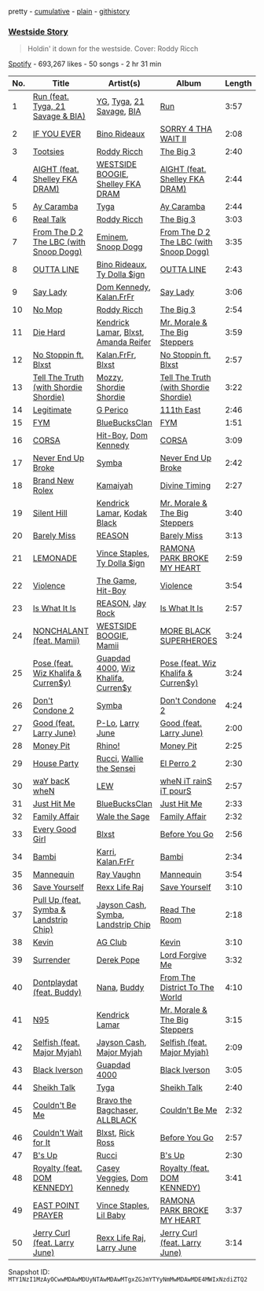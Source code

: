 pretty - [cumulative](/playlists/cumulative/37i9dQZF1DWSvKsRPPnv5o.md) - [plain](/playlists/plain/37i9dQZF1DWSvKsRPPnv5o) - [githistory](https://github.githistory.xyz/mackorone/spotify-playlist-archive/blob/main/playlists/plain/37i9dQZF1DWSvKsRPPnv5o)

### [Westside Story](https://open.spotify.com/playlist/37i9dQZF1DWSvKsRPPnv5o)

> Holdin' it down for the westside\. Cover: Roddy Ricch

[Spotify](https://open.spotify.com/user/spotify) - 693,267 likes - 50 songs - 2 hr 31 min

| No. | Title | Artist(s) | Album | Length |
|---|---|---|---|---|
| 1 | [Run \(feat\. Tyga, 21 Savage & BIA\)](https://open.spotify.com/track/7ItXHU9yVm8AUkMyo4kffF) | [YG](https://open.spotify.com/artist/0A0FS04o6zMoto8OKPsDwY), [Tyga](https://open.spotify.com/artist/5LHRHt1k9lMyONurDHEdrp), [21 Savage](https://open.spotify.com/artist/1URnnhqYAYcrqrcwql10ft), [BIA](https://open.spotify.com/artist/6veh5zbFpm31XsPdjBgPER) | [Run](https://open.spotify.com/album/7b7CkJuDzMUFt0vbzj0pjv) | 3:57 |
| 2 | [IF YOU EVER](https://open.spotify.com/track/41G3M9ewHTrDGNl5UKKlQl) | [Bino Rideaux](https://open.spotify.com/artist/3pcerTbRFAPvWWtAfySFWB) | [SORRY 4 THA WAIT II](https://open.spotify.com/album/4pL9OktIEqLVwdxlwQHRhj) | 2:08 |
| 3 | [Tootsies](https://open.spotify.com/track/0OQPugEZknTG0zpU92AsOr) | [Roddy Ricch](https://open.spotify.com/artist/757aE44tKEUQEqRuT6GnEB) | [The Big 3](https://open.spotify.com/album/48eC2urnoRGt6AeU7KsOoC) | 2:40 |
| 4 | [AIGHT \(feat\. Shelley FKA DRAM\)](https://open.spotify.com/track/671qYsHx1DL1pNn3qxYg60) | [WESTSIDE BOOGIE](https://open.spotify.com/artist/5usbqiU7sjvszjWecANDL6), [Shelley FKA DRAM](https://open.spotify.com/artist/5M0lbkGluOPXLeFjApw8r8) | [AIGHT \(feat\. Shelley FKA DRAM\)](https://open.spotify.com/album/5DYcaafg3wKwL7jAvRRPzC) | 2:44 |
| 5 | [Ay Caramba](https://open.spotify.com/track/057AXXbYFzwxq8tUdVS7Xn) | [Tyga](https://open.spotify.com/artist/5LHRHt1k9lMyONurDHEdrp) | [Ay Caramba](https://open.spotify.com/album/5Cla7ofc09ZmMLLFPguYmv) | 2:44 |
| 6 | [Real Talk](https://open.spotify.com/track/32ny2YtiR7zKi7PBjiQ5Iy) | [Roddy Ricch](https://open.spotify.com/artist/757aE44tKEUQEqRuT6GnEB) | [The Big 3](https://open.spotify.com/album/48eC2urnoRGt6AeU7KsOoC) | 3:03 |
| 7 | [From The D 2 The LBC \(with Snoop Dogg\)](https://open.spotify.com/track/7My9ca9QEIR8MvIOdIrTWA) | [Eminem](https://open.spotify.com/artist/7dGJo4pcD2V6oG8kP0tJRR), [Snoop Dogg](https://open.spotify.com/artist/7hJcb9fa4alzcOq3EaNPoG) | [From The D 2 The LBC \(with Snoop Dogg\)](https://open.spotify.com/album/6F4ObGnJwwV5W4uLFHnNoT) | 3:35 |
| 8 | [OUTTA LINE](https://open.spotify.com/track/2HghsZnVNsZhUeVl6VlbS8) | [Bino Rideaux](https://open.spotify.com/artist/3pcerTbRFAPvWWtAfySFWB), [Ty Dolla $ign](https://open.spotify.com/artist/7c0XG5cIJTrrAgEC3ULPiq) | [OUTTA LINE](https://open.spotify.com/album/2rI0mfDQtPc34umvL8AEuL) | 2:43 |
| 9 | [Say Lady](https://open.spotify.com/track/0DxmOT2FElosMIw0LHerwC) | [Dom Kennedy](https://open.spotify.com/artist/3s8alQfNnY0roAHaJh7Xxt), [Kalan.FrFr](https://open.spotify.com/artist/47TMF0JlFsz01KilGzc5Ly) | [Say Lady](https://open.spotify.com/album/28YRqBtTAt2rDTY7kL1mnz) | 3:06 |
| 10 | [No Mop](https://open.spotify.com/track/74d9XLd9OMpvb4RaXCmeVM) | [Roddy Ricch](https://open.spotify.com/artist/757aE44tKEUQEqRuT6GnEB) | [The Big 3](https://open.spotify.com/album/48eC2urnoRGt6AeU7KsOoC) | 2:54 |
| 11 | [Die Hard](https://open.spotify.com/track/6gI9b2VsoWhjhIuIeToDVs) | [Kendrick Lamar](https://open.spotify.com/artist/2YZyLoL8N0Wb9xBt1NhZWg), [Blxst](https://open.spotify.com/artist/4qXC0i02bSFstECuXP2ZpL), [Amanda Reifer](https://open.spotify.com/artist/1PpDfXOUG7gxUjR1quWnwp) | [Mr\. Morale & The Big Steppers](https://open.spotify.com/album/1atjqOZTCdrjxjMyCPZc2g) | 3:59 |
| 12 | [No Stoppin ft\. Blxst](https://open.spotify.com/track/3Jo34FHsqVDp7QLP9Ahw2n) | [Kalan.FrFr](https://open.spotify.com/artist/47TMF0JlFsz01KilGzc5Ly), [Blxst](https://open.spotify.com/artist/4qXC0i02bSFstECuXP2ZpL) | [No Stoppin ft\. Blxst](https://open.spotify.com/album/0BCSnOx8yJpY9TPeRILEUz) | 2:57 |
| 13 | [Tell The Truth \(with Shordie Shordie\)](https://open.spotify.com/track/4Q5qDYtCM3W9IlU64OTRAh) | [Mozzy](https://open.spotify.com/artist/4AA474G2hRfrHyGrfyDseO), [Shordie Shordie](https://open.spotify.com/artist/5fyvTyetDr7gvLafBsEEhU) | [Tell The Truth \(with Shordie Shordie\)](https://open.spotify.com/album/7DNdz17UKZ3b6wxU8mHJAz) | 3:22 |
| 14 | [Legitimate](https://open.spotify.com/track/4481asU8i7Er5HV5Wi3wV5) | [G Perico](https://open.spotify.com/artist/4Q2hTDZYFCohf17D5GvkIb) | [111th East](https://open.spotify.com/album/12hhyQxtPLlfI1aTxGv7oR) | 2:46 |
| 15 | [FYM](https://open.spotify.com/track/264tGGB1Wwy7IrNmeuBdml) | [BlueBucksClan](https://open.spotify.com/artist/1l61CX1j6go8arTjPH9wy0) | [FYM](https://open.spotify.com/album/1hCULCwXYcFdaMpnUjQbO7) | 1:51 |
| 16 | [CORSA](https://open.spotify.com/track/1aMHy6hXMgtGQ49dzAYPLm) | [Hit\-Boy](https://open.spotify.com/artist/6q3p11nP1p80Ey6LrOOSed), [Dom Kennedy](https://open.spotify.com/artist/3s8alQfNnY0roAHaJh7Xxt) | [CORSA](https://open.spotify.com/album/69qqSrvZB2mnCOeiyHA19d) | 3:09 |
| 17 | [Never End Up Broke](https://open.spotify.com/track/05DZcUyOZDX4OR2mc1RIrg) | [Symba](https://open.spotify.com/artist/06S3fr7xEES7e3QPXhu3ay) | [Never End Up Broke](https://open.spotify.com/album/540ZUOz3g4xw4mokGA0R4K) | 2:42 |
| 18 | [Brand New Rolex](https://open.spotify.com/track/0rOc6dyoDZENV8mJQ2gnQz) | [Kamaiyah](https://open.spotify.com/artist/3XVpDdKav6C6zwlDXPhMEO) | [Divine Timing](https://open.spotify.com/album/6fZkrQzH9f86D5Y0YLuLJu) | 2:27 |
| 19 | [Silent Hill](https://open.spotify.com/track/3tYTyAt1q6BFBiGyYVOLhi) | [Kendrick Lamar](https://open.spotify.com/artist/2YZyLoL8N0Wb9xBt1NhZWg), [Kodak Black](https://open.spotify.com/artist/46SHBwWsqBkxI7EeeBEQG7) | [Mr\. Morale & The Big Steppers](https://open.spotify.com/album/1atjqOZTCdrjxjMyCPZc2g) | 3:40 |
| 20 | [Barely Miss](https://open.spotify.com/track/4QPtyUkP2ysNjZDF5AuZMC) | [REASON](https://open.spotify.com/artist/6XpXnnKHIhCOUbOLOJGe6o) | [Barely Miss](https://open.spotify.com/album/4wHVHXSasHh2aq0D4g5NRA) | 3:13 |
| 21 | [LEMONADE](https://open.spotify.com/track/5Z3mR4zAX4K3krt4JAOpmx) | [Vince Staples](https://open.spotify.com/artist/68kEuyFKyqrdQQLLsmiatm), [Ty Dolla $ign](https://open.spotify.com/artist/7c0XG5cIJTrrAgEC3ULPiq) | [RAMONA PARK BROKE MY HEART](https://open.spotify.com/album/2G549zeda2XNICgLmU0pNW) | 2:59 |
| 22 | [Violence](https://open.spotify.com/track/06r4k5ncgrDmgrf9mlncR4) | [The Game](https://open.spotify.com/artist/0NbfKEOTQCcwd6o7wSDOHI), [Hit\-Boy](https://open.spotify.com/artist/6q3p11nP1p80Ey6LrOOSed) | [Violence](https://open.spotify.com/album/0fwBR8BraCZRRlmX8sS4H3) | 3:54 |
| 23 | [Is What It Is](https://open.spotify.com/track/1hKMOXgE5jEgGPNSPerDem) | [REASON](https://open.spotify.com/artist/6XpXnnKHIhCOUbOLOJGe6o), [Jay Rock](https://open.spotify.com/artist/28ExwzUQsvgJooOI0X1mr3) | [Is What It Is](https://open.spotify.com/album/2YOF3TN46Z2FdTIIE9GTga) | 2:57 |
| 24 | [NONCHALANT \(feat\. Mamii\)](https://open.spotify.com/track/2mz9mssxUxuUdBBiMWXdIF) | [WESTSIDE BOOGIE](https://open.spotify.com/artist/5usbqiU7sjvszjWecANDL6), [Mamii](https://open.spotify.com/artist/0QPC36N4aQVrUp0NzaSXHI) | [MORE BLACK SUPERHEROES](https://open.spotify.com/album/5vEoVfNUIb14lEGgAfzkMx) | 3:24 |
| 25 | [Pose \(feat\. Wiz Khalifa & Curren$y\)](https://open.spotify.com/track/1EaEXPXlb3Xp19Aj3Nw8v1) | [Guapdad 4000](https://open.spotify.com/artist/0NcPKaSNIHAM2RfioH9vMT), [Wiz Khalifa](https://open.spotify.com/artist/137W8MRPWKqSmrBGDBFSop), [Curren$y](https://open.spotify.com/artist/6X8WdFjrNhXATMDSs26aCc) | [Pose \(feat\. Wiz Khalifa & Curren$y\)](https://open.spotify.com/album/4BExQf4XQxKdT1NYyjtyR8) | 3:24 |
| 26 | [Don't Condone 2](https://open.spotify.com/track/5o8cjOJw2TYCAYWL39BCwh) | [Symba](https://open.spotify.com/artist/06S3fr7xEES7e3QPXhu3ay) | [Don't Condone 2](https://open.spotify.com/album/4hb0mt3XZ4gbUePCMoPYeQ) | 4:24 |
| 27 | [Good \(feat\. Larry June\)](https://open.spotify.com/track/0eDh4TtyNQHy4JlRAy08KT) | [P\-Lo](https://open.spotify.com/artist/2QLM9IFaHBtB16b8ZDaA3A), [Larry June](https://open.spotify.com/artist/1grN0519h2zYqpRtYbDZAl) | [Good \(feat\. Larry June\)](https://open.spotify.com/album/3vn1BdA7R1tlONtrImfuAO) | 2:00 |
| 28 | [Money Pit](https://open.spotify.com/track/2Y9IfQ4AGHo49PsbPIEbwj) | [Rhino!](https://open.spotify.com/artist/6TBoKyQWALCD2i5YCoT2Xn) | [Money Pit](https://open.spotify.com/album/5qswojcSZyZyM1L774uiu6) | 2:25 |
| 29 | [House Party](https://open.spotify.com/track/3ONzoOkgjBSP9DjMIJNVdu) | [Rucci](https://open.spotify.com/artist/7q836WTO8OHUS85E2RyxxA), [Wallie the Sensei](https://open.spotify.com/artist/6cUpFVxDYWed9WxtC4QgC5) | [El Perro 2](https://open.spotify.com/album/7iYz8Ja9mVsdBddU8Oqmzu) | 2:30 |
| 30 | [waY bacK wheN](https://open.spotify.com/track/6P0XCZPe8OZZtasJ5xG3Uz) | [LEW](https://open.spotify.com/artist/3Jm6kDs1lVTJSiIN6fZyP4) | [wheN iT rainS iT pourS](https://open.spotify.com/album/53zUIw0vdPLw5YhMwFBeWU) | 2:57 |
| 31 | [Just Hit Me](https://open.spotify.com/track/45vCnAMaSbhGCYelETtJdo) | [BlueBucksClan](https://open.spotify.com/artist/1l61CX1j6go8arTjPH9wy0) | [Just Hit Me](https://open.spotify.com/album/6t8BvngpKBVkyrnRMQKcwl) | 2:33 |
| 32 | [Family Affair](https://open.spotify.com/track/4OKd3Kp2RvDjiOWetn963w) | [Wale the Sage](https://open.spotify.com/artist/4alndwWPbM9ApMYLjg19oD) | [Family Affair](https://open.spotify.com/album/6OJIe5aPOwz1vniNG3jdum) | 2:32 |
| 33 | [Every Good Girl](https://open.spotify.com/track/6VYBCG9nCZwUUImVqZQVet) | [Blxst](https://open.spotify.com/artist/4qXC0i02bSFstECuXP2ZpL) | [Before You Go](https://open.spotify.com/album/4bXS4Vs7WMBRiJ1VdPTCte) | 2:56 |
| 34 | [Bambi](https://open.spotify.com/track/7agBfdnarV5mFCouvfIVVj) | [Karri](https://open.spotify.com/artist/6EYGGkM2JDpX5CjHpGkiME), [Kalan.FrFr](https://open.spotify.com/artist/47TMF0JlFsz01KilGzc5Ly) | [Bambi](https://open.spotify.com/album/50euaJScnQPyUSbh1Wy9TY) | 2:34 |
| 35 | [Mannequin](https://open.spotify.com/track/6rCj7kub7xxSvkdKBFyQ4W) | [Ray Vaughn](https://open.spotify.com/artist/4yYYCSCDUTypErQMZv5iSg) | [Mannequin](https://open.spotify.com/album/2p6jl1M9uh40sIv1KA5aKW) | 3:54 |
| 36 | [Save Yourself](https://open.spotify.com/track/4mudRWge7q5FXRSl5cciL3) | [Rexx Life Raj](https://open.spotify.com/artist/5rDXcEIODl8TgGTgrntnjX) | [Save Yourself](https://open.spotify.com/album/5KVwUYFaP5K9nB7TTl54on) | 3:10 |
| 37 | [Pull Up \(feat\. Symba & Landstrip Chip\)](https://open.spotify.com/track/4i8FAI8ddhgIanrdNZqP26) | [Jayson Cash](https://open.spotify.com/artist/73oxjhwezMsDPOBZzN5J9E), [Symba](https://open.spotify.com/artist/06S3fr7xEES7e3QPXhu3ay), [Landstrip Chip](https://open.spotify.com/artist/30bCJGAVNB4s6UkQy8a87a) | [Read The Room](https://open.spotify.com/album/1roM4M7RDOX7Oa3Nq1ND80) | 2:18 |
| 38 | [Kevin](https://open.spotify.com/track/4Eqh4gcgdAda3Dk2H1lbvc) | [AG Club](https://open.spotify.com/artist/22KyrgRdE2K6aB5wtZls3c) | [Kevin](https://open.spotify.com/album/4PW8SFTfPr3qyvG2DAQGdC) | 3:10 |
| 39 | [Surrender](https://open.spotify.com/track/2e4XSs7Y5r2lEV9bmOMVtO) | [Derek Pope](https://open.spotify.com/artist/5wWvcn0hJXPhCw9eYUody0) | [Lord Forgive Me](https://open.spotify.com/album/7BPn9yvoj98BdNOtE7L6nZ) | 3:32 |
| 40 | [Dontplaydat \(feat\. Buddy\)](https://open.spotify.com/track/5AwF7f9aYqOsIbiLOZHCjf) | [Nana](https://open.spotify.com/artist/40mGQmqwScWdeqW08ff7vu), [Buddy](https://open.spotify.com/artist/6PDLwWvgYNMfBRLqC1h5cJ) | [From The District To The World](https://open.spotify.com/album/03q8PTeivBkbtmpm1GkYtS) | 4:10 |
| 41 | [N95](https://open.spotify.com/track/2FeBslNBMdR9V58uv6hd2t) | [Kendrick Lamar](https://open.spotify.com/artist/2YZyLoL8N0Wb9xBt1NhZWg) | [Mr\. Morale & The Big Steppers](https://open.spotify.com/album/1atjqOZTCdrjxjMyCPZc2g) | 3:15 |
| 42 | [Selfish \(feat\. Major Myjah\)](https://open.spotify.com/track/3qVGGk6cIJOvIMQhIXl7sE) | [Jayson Cash](https://open.spotify.com/artist/73oxjhwezMsDPOBZzN5J9E), [Major Myjah](https://open.spotify.com/artist/1pseCBuVDMZFDp6RbzuX8L) | [Selfish \(feat\. Major Myjah\)](https://open.spotify.com/album/3webAmY4mW31UWVXzWA26o) | 2:09 |
| 43 | [Black Iverson](https://open.spotify.com/track/3sLNEWdnPH6ML05Z8wFZhM) | [Guapdad 4000](https://open.spotify.com/artist/0NcPKaSNIHAM2RfioH9vMT) | [Black Iverson](https://open.spotify.com/album/46Enyl1OWFBCqnEh2hVIfA) | 3:05 |
| 44 | [Sheikh Talk](https://open.spotify.com/track/34617Qo6OTu44BEEg2f9uG) | [Tyga](https://open.spotify.com/artist/5LHRHt1k9lMyONurDHEdrp) | [Sheikh Talk](https://open.spotify.com/album/2h9HZUoglSEwFarjdWcPzi) | 2:40 |
| 45 | [Couldn't Be Me](https://open.spotify.com/track/1NhZlloWR20r0ETcvhWPxL) | [Bravo the Bagchaser](https://open.spotify.com/artist/31t9hT68QYCDPWkkUVrQjY), [ALLBLACK](https://open.spotify.com/artist/1cutd8e41XvxXnFPOFIxMD) | [Couldn't Be Me](https://open.spotify.com/album/4DVcol8OR1bvEctFdz4DL6) | 2:32 |
| 46 | [Couldn't Wait for It](https://open.spotify.com/track/72LYxJqGTHVJamtyRQohre) | [Blxst](https://open.spotify.com/artist/4qXC0i02bSFstECuXP2ZpL), [Rick Ross](https://open.spotify.com/artist/1sBkRIssrMs1AbVkOJbc7a) | [Before You Go](https://open.spotify.com/album/4bXS4Vs7WMBRiJ1VdPTCte) | 2:57 |
| 47 | [B's Up](https://open.spotify.com/track/7LzDAUdS3NHUS2gkFUX5a5) | [Rucci](https://open.spotify.com/artist/7q836WTO8OHUS85E2RyxxA) | [B's Up](https://open.spotify.com/album/32vLStumGgwykRkaMRHD7x) | 2:30 |
| 48 | [Royalty \(feat\. DOM KENNEDY\)](https://open.spotify.com/track/2v2uIxyCehpH4O5SvN21dc) | [Casey Veggies](https://open.spotify.com/artist/0uFc6StTmJBvdHPZFDkdJy), [Dom Kennedy](https://open.spotify.com/artist/3s8alQfNnY0roAHaJh7Xxt) | [Royalty \(feat\. DOM KENNEDY\)](https://open.spotify.com/album/1FQwlgnG3OLQStULOyMRNX) | 3:41 |
| 49 | [EAST POINT PRAYER](https://open.spotify.com/track/0mTWyEt0taYEFpUfAyjqmf) | [Vince Staples](https://open.spotify.com/artist/68kEuyFKyqrdQQLLsmiatm), [Lil Baby](https://open.spotify.com/artist/5f7VJjfbwm532GiveGC0ZK) | [RAMONA PARK BROKE MY HEART](https://open.spotify.com/album/2G549zeda2XNICgLmU0pNW) | 3:37 |
| 50 | [Jerry Curl \(feat\. Larry June\)](https://open.spotify.com/track/24SFpuDN6GswRSG1uXuNf1) | [Rexx Life Raj](https://open.spotify.com/artist/5rDXcEIODl8TgGTgrntnjX), [Larry June](https://open.spotify.com/artist/1grN0519h2zYqpRtYbDZAl) | [Jerry Curl \(feat\. Larry June\)](https://open.spotify.com/album/1E9FHhsy0KqudxNbZ8HFZb) | 3:14 |

Snapshot ID: `MTY1NzI1MzAyOCwwMDAwMDUyNTAwMDAwMTgxZGJmYTYyNmMwMDAwMDE4MWIxNzdiZTQ2`
